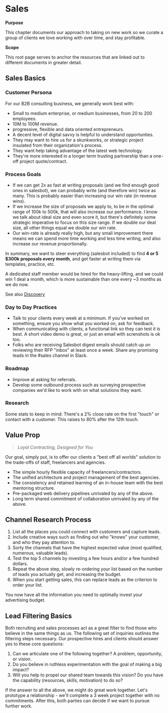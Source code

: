# Sales

<div class="toctree" data-maxdepth="2" data-caption="Contents:" hidden="">

PROPOSALS DISCOVERY SALES\_ACCOUNTING EXPERIMENTS

</div>

**Purpose**

This chapter documents our approach to taking on new work so we curate a
group of clients we love working with over time, and stay profitable.

**Scope**

This root page serves to anchor the resources that are linked out to
different documents in greater detail.

## Sales Basics

### Customer Persona

For our B2B consulting business, we generally work best with:

  - Small to medium enterprise, or medium businesses, from 20 to 200
    employees.
  - 10M to 100M revenue.
  - progressive, flexible and data oriented entrepreneurs.
  - A decent level of digital savvy is helpful to understand
    opportunties.
  - They may want to hire us for a skunkworks, or strategic project
    insulated from their organization's process.
  - They want help taking advantage of the latest web technology.
  - They're more interested in a longer term trusting partnership than a
    one-off project quote/contract.

### Process Goals

  - If we can get 2x as fast at writing proposals (and we find enough
    good ones in salesbot), we can probably write (and therefore win)
    twice as many. This is probably easier than increasing our win rate
    (in revenue wins).
  - If we increase the size of proposals we apply to, to be in the
    optimal range of 100k to 500k, that will also increase our
    performance. I know we talk about ideal size and even score it, but
    there's definitely some strategic imperative to focus on this size
    range. If we double our deal size, all other things equal we double
    our win rate.
  - Our win-rate is already really high, but any small improvement there
    means we can spend more time working and less time writing, and also
    increase our revenue proportionally.

In summary, we want to steer everything (salesbot included) to find **4
or 5 $300k proposals every month**, and get faster at writing them via
templates, practice, etc.

A dedicated staff member would be hired for the heavy-lifting, and we
could win 1 deal a month, which is more sustainable than one every \~3
months as we do now.

See also
[Discovery](https://countable-ops-manual.readthedocs.io/sales/DISCOVERY.html)

### Day to Day Practices

  - Talk to your clients every week at a minimum. If you've worked on
    something, ensure you show what you worked on, ask for feedback.
  - When communicating with clients, a functional link so they can test
    it is best. A short video demo is great, or just an email with
    screnshots is ok too.
  - Folks who are receiving Salesbot digest emails should catch up on
    reviewing their RFP "inbox" at least once a week. Share any
    promising leads in the \#sales channel in Slack.

### Roadmap

  - Improve at asking for referrals.
  - Develop some outbound process such as surveying prospective
    companies we'd like to work with on what solutions they want.

### Research

Some stats to keep in mind: There's a 2% close rate on the first "touch"
or contact with a customer. This raises to 80% after the 12th touch.

## Value Prop

> *Loyal Contracting, Designed for You*

Our goal, simply put, is to offer our clients a "best off all worlds"
solution to the trade-offs of staff, freelancers and agencies.

  - The simple hourly flexible capacity of freelancers/contractors.
  - The unified architecture and project management of the best
    agencies.
  - The consistency and retained learning of an in-house team with the
    best mentoring structure.
  - Pre-packaged web delivery pipelines unrivaled by any of the above.
  - Long term shared commitment of collaboration unrivaled by any of the
    above.

## Channel Research Process

1.  List all the places you could connect with customers and capture
    leads.
2.  Include creative ways such as finding out who "knows" your customer,
    and who they pay attention to.
3.  Sorty the channels that have the highest expected value (most
    qualified, numerous, valuable leads).
4.  Test the top 5 channels by investing a few hours and/or a few
    hundred dollars.
5.  Repeat the above step, slowly re-ordering your list based on the
    number of leads you actually get, and increasing the budget.
6.  When you start getting sales, this can replace leads as the
    criterion to order your list.

You now have all the information you need to optimally invest your
advertising budget.

## Lead Filtering Basics

Both recruiting and sales processes act as a great filter to find those
who believe in the same things as us. The following set of inquiries
outlines the filtering steps necessary. Our prospective hires and
clients should answer yes to these core questions:

1)  Can we articulate one of the following together? A problem,
    opportunity, or vision.
2)  Do you believe in ruthless experimentation with the goal of making a
    big impact?
3)  Will you help to propel our shared team towards this vision? Do you
    have the capability (resources, skills, motivation) to do so?

If the answer to all the above, we might do great work together. Let's
prototype a relationship - we'll complete a 3 week project together with
no commitments. After this, both parties can decide if we want to pursue
further work.
